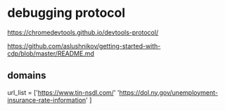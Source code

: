 
# debugging protocol

https://chromedevtools.github.io/devtools-protocol/

https://github.com/aslushnikov/getting-started-with-cdp/blob/master/README.md

## domains

 url_list = ['https://www.tin-nsdl.com/'
                    'https://dol.ny.gov/unemployment-insurance-rate-information'
                    ]


